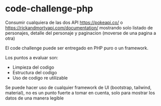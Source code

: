 # code-challenge-php

Consumir cualquiera de las dos API https://pokeapi.co/ o https://rickandmortyapi.com/documentation/ mostrando solo listado de personajes, detalle del personaje y paginacion (moverse de una pagina a otra)

El code challenge puede ser entregado en PHP puro o un framework.

Los puntos a evaluar son:

- Limpieza del codigo
- Estructura del codigo
- Uso de codigo re utilizable

Se puede hacer uso de cualquier framework de UI (bootstrap, tailwind, material), no es un punto fuerte a tomar en cuenta, solo para mostrar los datos de una manera legible
